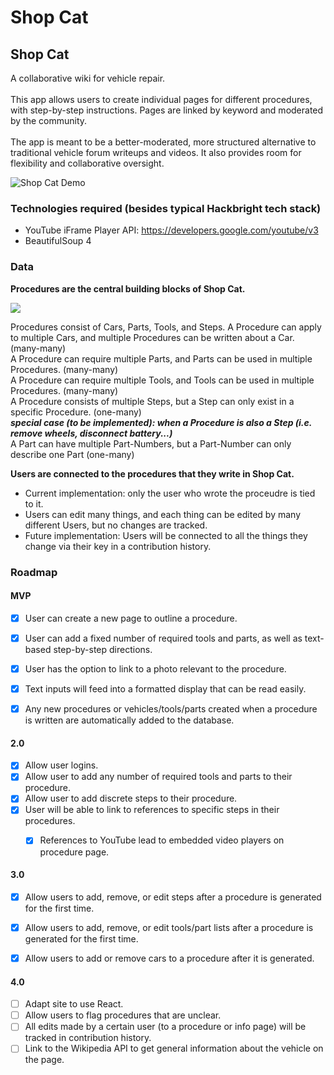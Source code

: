 # Shop Cat

## Shop Cat

A collaborative wiki for vehicle repair.<br><br>
This app allows users to create individual pages for different procedures, with step-by-step instructions. Pages are linked by keyword and moderated by the community.<br><br>
The app is meant to be a better-moderated, more structured alternative to traditional vehicle forum writeups and videos. It also provides room for flexibility and collaborative oversight.

![Shop Cat Demo](https://j.gifs.com/MwyBXP.gif)

### Technologies required (besides typical Hackbright tech stack)

- YouTube iFrame Player API: https://developers.google.com/youtube/v3
- BeautifulSoup 4

### Data

**Procedures are the central building blocks of Shop Cat.**

<img src="./planning/Data_Model.PNG">

Procedures consist of Cars, Parts, Tools, and Steps.
A Procedure can apply to multiple Cars, and multiple Procedures can be written about a Car. (many-many)  
A Procedure can require multiple Parts, and Parts can be used in multiple Procedures. (many-many)  
A Procedure can require multiple Tools, and Tools can be used in multiple Procedures. (many-many)  
A Procedure consists of multiple Steps, but a Step can only exist in a specific Procedure. (one-many)  
	***special case (to be implemented): when a Procedure is also a Step (i.e. remove wheels, disconnect battery...)***  
A Part can have multiple Part-Numbers, but a Part-Number can only describe one Part (one-many)

**Users are connected to the procedures that they write in Shop Cat.**   
- Current implementation: only the user who wrote the proceudre is tied to it.
- Users can edit many things, and each thing can be edited by many different Users, but no changes are tracked.
- Future implementation: Users will be connected to all the things they change via their key in a contribution history.

### Roadmap

#### MVP

- [x] User can create a new page to outline a procedure.
- [x] User can add a fixed number of required tools and parts, as well as text-based step-by-step directions.
- [x] User has the option to link to a photo relevant to the procedure.
- [x] Text inputs will feed into a formatted display that can be read easily. 
- [x] Any new procedures or vehicles/tools/parts created when a procedure is written are automatically added to the database. 


#### 2.0

- [x] Allow user logins.
- [x] Allow user to add any number of required tools and parts to their procedure.
- [x] Allow user to add discrete steps to their procedure.
- [x] User will be able to link to references to specific steps in their procedures.
    - [x] References to YouTube lead to embedded video players on procedure page.


#### 3.0

- [x] Allow users to add, remove, or edit steps after a procedure is generated for the first time.
- [x] Allow users to add, remove, or edit tools/part lists after a procedure is generated for the first time.
- [x] Allow users to add or remove cars to a procedure after it is generated.


#### 4.0
- [ ] Adapt site to use React.
- [ ] Allow users to flag procedures that are unclear.
- [ ] All edits made by a certain user (to a procedure or info page) will be tracked in contribution history.
- [ ] Link to the Wikipedia API to get general information about the vehicle on the page.
